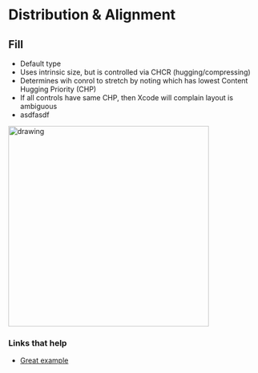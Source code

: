 # Distribution & Alignment

## Fill

* Default type
* Uses intrinsic size, but is controlled via CHCR (hugging/compressing)
* Determines wih conrol to stretch by noting which has lowest Content Hugging Priority (CHP)
* If all controls have same CHP, then Xcode will complain layout is ambiguous
* asdfasdf

<img src="https://github.com/jrasmusson/ios-starter-kit/blob/master/howtos/images/turn-off-debug-console.png" alt="drawing" width="400"/>



### Links that help

* [Great example](https://spin.atomicobject.com/2016/06/22/uistackview-distribution/)